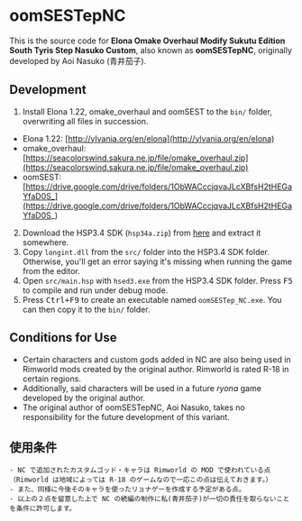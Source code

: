 # oomSESTepNC

This is the source code for **Elona Omake Overhaul Modify Sukutu Edition South Tyris Step Nasuko Custom**, also known as **oomSESTepNC**, originally developed by Aoi Nasuko (青井茄子).

## Development

1. Install Elona 1.22, omake_overhaul and oomSEST to the `bin/` folder, overwriting all files in succession.
- Elona 1.22: [http://ylvania.org/en/elona](http://ylvania.org/en/elona)
- omake_overhaul: [https://seacolorswind.sakura.ne.jp/file/omake_overhaul.zip](https://seacolorswind.sakura.ne.jp/file/omake_overhaul.zip)
- oomSEST: [https://drive.google.com/drive/folders/1ObWACccjqvaJLcXBfsH2tHEGaYfaD0S_](https://drive.google.com/drive/folders/1ObWACccjqvaJLcXBfsH2tHEGaYfaD0S_)
2. Download the HSP3.4 SDK (`hsp34a.zip`) from [here](http://hsp.tv/make/downlist.html) and extract it somewhere.
3. Copy `longint.dll` from the `src/` folder into the HSP3.4 SDK folder. Otherwise, you'll get an error saying it's missing when running the game from the editor.
4. Open `src/main.hsp` with `hsed3.exe` from the HSP3.4 SDK folder. Press <kbd>F5</kbd> to compile and run under debug mode.
5. Press <kbd>Ctrl+F9</kbd> to create an executable named `oomSESTep_NC.exe`. You can then copy it to the `bin/` folder.

## Conditions for Use

- Certain characters and custom gods added in NC are also being used in Rimworld mods created by the original author. Rimworld is rated R-18 in certain regions.
- Additionally, said characters will be used in a future *ryona* game developed by the original author.
- The original author of oomSESTepNC, Aoi Nasuko, takes no responsibility for the future development of this variant.

## 使用条件

```
- NC で追加されたカスタムゴッド・キャラは Rimworld の MOD で使われている点（Rimworld は地域によっては R-18 のゲームなので一応この点は伝えておきます。）
- また、同様に今後そのキャラを使ったリョナゲーを作成する予定がある点。
- 以上の２点を留意した上で NC の続編の制作に私(青井茄子)が一切の責任を取らないことを条件に許可します。
```
